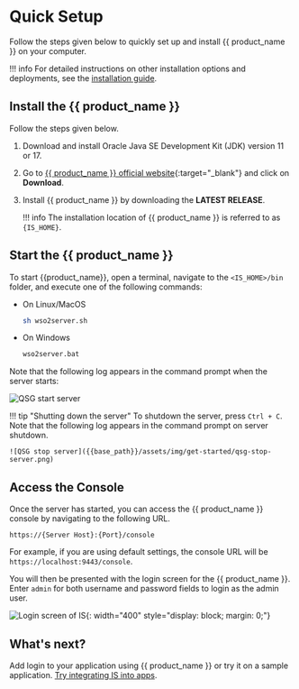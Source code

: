 # Quick Setup

Follow the steps given below to quickly set up and install {{ product_name }} on your computer.

!!! info
    For detailed instructions on other installation options and deployments, see the [installation guide]({{base_path}}/deploy/get-started/install/).

## Install the {{ product_name }}

Follow the steps given below.

1. Download and install Oracle Java SE Development Kit (JDK) version 11 or 17.
2. Go to [{{ product_name }} official website](https://wso2.com/identity-server/){:target="_blank"} and click on **Download**.
3. Install {{ product_name }} by downloading the **LATEST RELEASE**.

    !!! info
        The installation location of {{ product_name }} is referred to as `{IS_HOME}`.

<!-- The {{ product_name }} installation location can vary depending on the operating system as given below:

|OS     |Home Directory                                |
|:------|:---------------------------------------------|
|Mac OS | `/Library/WSO2/IdentityServer/<IS_HOME>`         |
|Windows| `C:\Program Files\WSO2\IdentityServer\<IS_HOME>` |
|Ubuntu | `/usr/lib/wso2/IdentityServer/<IS_HOME>`         |
|CentOS | `/usr/lib64/IdentityServer/<IS_HOME>`           |

-->

## Start the {{ product_name }}

To start {{product_name}}, open a terminal, navigate to the `<IS_HOME>/bin` folder, and execute one of the following commands:

- On Linux/MacOS

    ``` bash
    sh wso2server.sh
    ```

- On Windows

    ``` bash
    wso2server.bat
    ```

Note that the following log appears in the command prompt when the server starts:

![QSG start server]({{base_path}}/assets/img/get-started/qsg-start-server.png)

!!! tip "Shutting down the server"
    To shutdown the server, press `Ctrl + C`.
    Note that the following log appears in the command prompt on server shutdown.

    ![QSG stop server]({{base_path}}/assets/img/get-started/qsg-stop-server.png)

## Access the Console

Once the server has started, you can access the {{ product_name }} console by navigating to the following URL.

`https://{Server Host}:{Port}/console`

For example, if you are using default settings, the console URL will be `https://localhost:9443/console`.

You will then be presented with the login screen for the {{ product_name }}. Enter `admin` for both username and password fields to login as the admin user.

![Login screen of IS]({{base_path}}/assets/img/get-started/login-to-is.png){: width="400" style="display: block; margin: 0;"}

## What's next?

Add login to your application using {{ product_name }} or try it on a sample application. [Try integrating IS into apps]({{base_path}}/get-started/try-samples).


